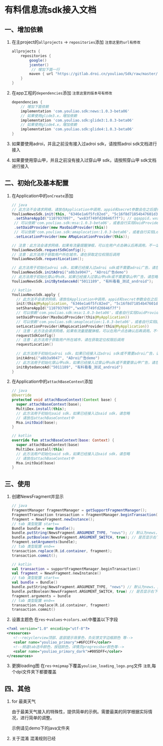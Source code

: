 # 有料信息流sdk接入文档

## 一、增加依赖

1. 在主project的`allprojects` -> `repositories`添加
    `注意这里的url有修改`
   ```groovy
   allprojects {
       repositories {
           google()
           jcenter()
         	// 增加下面一行
           maven { url "https://gitlab.droi.cn/youliao/Sdk/raw/master/"}
       }
   }
   ```

2. 在app工程的`dependencies`添加
    `注意这里的版本号有修改`
   ```groovy
   dependencies {
       // 增加下面依赖
       implementation 'com.youliao.sdk:news:1.0.3-beta06'
       // 如果使用glide3.x，增加依赖
       implementation 'com.youliao.sdk:glide3:1.0.3-beta06'
       // 如果使用glide4.x，增加依赖
       implementation 'com.youliao.sdk:glide4:1.0.3-beta06'
   }
   ```

3. 如果要使用adroi，并且之前没有接入过adroi sdk，请按照adroi sdk文档进行接入

4. 如果要使用穿山甲，并且之前没有接入过穿山甲 sdk，请按照穿山甲 sdk文档进行接入

## 二、初始化及基本配置

1. 在Application中的`onCreate`添加

   ```java
   // java
   // 此方法不会请求网络，请放在Application中调用，appid和secret参数会在之后提供
   YouliaoNewsSdk.init(this, "6346e1a6f5fc82ed", "5c16f8d71854b47601d3a31c87b0e0ab")
   	.setShareAppId("1107937097", "wx83f749fd20846f7f"); // qqappid，wxappid
    // 可以依赖'com.youliao.sdk:msa:1.0.3-beta06'，或者自行实现OaidProvider接口
    .setOaidProvider(new MasOaidProvider(this))
    // 可以依赖'com.youliao.sdk:amaplocation:1.0.3-beta06'，或者自行实现LocationProvider接口
    .setLocationProvider(new AMapLocationProvider(this));
   
   // 注意：此方法会请求网络，如果有流量提醒弹框，可以在用户点击确认后再调用。不一定放在application中
   YouliaoNewsSdk.requestSdkConfig();
   // 注意：此方法用于获取用户所在城市，请在获取定位权限后调用
   YouliaoNewsSdk.requestLocation();
   
   // 此方法用于初始化adroi sdk，如果已经接入过adroi sdk或不需要adroi广告，请忽略
   YouliaoNewsSdk.initAdroi("a8b3a9047", "ADroi广告demo")
   // 此方法用于初始化穿山甲sdk，如果已经接入过穿山甲sdk或不需要穿山甲广告，请忽略
   YouliaoNewsSdk.initBytedanceAd("5011189", "有料看看_测试_android");
   ```

   ```kotlin
   // kotlin
   YouliaoNewsSdk.apply {
     // 此方法不会请求网络，请放在Application中调用，appid和secret参数会在之后提供
     init(this@MyApplication, "6346e1a6f5fc82ed", "5c16f8d71854b47601d3a31c87b0e0ab")
     setShareAppId("1107937097","wx83f749fd20846f7f")
     // 可以依赖'com.youliao.sdk:msa:1.0.3-beta06'，或者自行实现OaidProvider接口
     setOaidProvider(MasOaidProvider(this@MyApplication))
     // 可以依赖'com.youliao.sdk:amaplocation:1.0.3-beta06'，或者自行实现LocationProvider接口
     setLocationProvider(AMapLocationProvider(this@MyApplication))
     // 注意：此方法会请求网络，如果有流量提醒弹框，可以在用户点击确认后再调用。不一定放在application中
     requestSdkConfig()
     // 注意：此方法用于获取用户所在城市，请在获取定位权限后调用
     requestLocation()
     
     // 此方法用于初始化adroi sdk，如果已经接入过adroi sdk或不需要adroi广告，请忽略
     initAdroi("a8b3a9047", "ADroi广告demo")
     // 此方法用于初始化穿山甲sdk，如果已经接入过穿山甲sdk或不需要穿山甲广告，请忽略
     initBytedanceAd("5011189", "有料看看_测试_android")
   }
   ```

2. 在Application中的`attachBaseContext`添加

   ```java
   // java
   @Override
   protected void attachBaseContext(Context base) {
     super.attachBaseContext(base);
     MultiDex.install(this);
     // 此方法用于初始化oaid sdk，如果已经接入过oaid sdk，请忽略
     // 请放在attachBaseContext中
     Msa.initOaid(base);
   }
   ```

   ```kotlin
   // kotlin
   override fun attachBaseContext(base: Context) {
     super.attachBaseContext(base)
     MultiDex.install(this)
     // 此方法用户初始化oaid sdk，如果已经接入过oaid sdk，请忽略
     // 请放在attachBaseContext中
     Msa.initOaid(base)
   }
   ```

## 三、使用

1. 创建NewsFragment并显示

   ```java
   // java
   FragmentManager fragmentManager = getSupportFragmentManager();
   FragmentTransaction transaction = fragmentManager.beginTransaction();
   fragment = NewsFragment.newInstance();
   // tab 类型配置 start==
   Bundle bundle = new Bundle();
   bundle.putString(NewsFragment.ARGUMENT_TYPE, "news"); // 默认为news，只有一个信息流页面时可以不设置
   bundle.putBoolean(NewsFragment.ARGUMENT_SWITCH, true); // 是否显示右下角的刷新按钮
   fragment.setArguments(bundle);
   // tab 类型配置 end==
   transaction.replace(R.id.container, fragment);
   transaction.commit();
   ```

   ```kotlin
   // kotlin
   val transaction = supportFragmentManager.beginTransaction()
   val fragment = NewsFragment.newInstance()
   // tab 类型配置 start==
   val bundle = Bundle()
   bundle.putString(NewsFragment.ARGUMENT_TYPE, "news") // 默认为news，只有一个信息流页面时可以不设置
   bundle.putBoolean(NewsFragment.ARGUMENT_SWITCH, true) // 是否显示右下角的刷新按钮
   fragment.arguments = bundle
   // tab 类型配置 end==
   transaction.replace(R.id.container, fragment)
   transaction.commit()
   ```

2. 设置主题色
  在`res`->`values`->`colors.xml`中覆盖以下字段
  ```xml
   <?xml version="1.0" encoding="utf-8"?>
   <resources>
      <!--recyclerview顶部、底部提示背景色，负反馈文字边框颜色 等-->
      <color name="youliao_primary">#6FCCFF</color>
      <!--频道tab选中颜色，按钮颜色，详情页progressbar颜色等-->
      <color name="youliao_primary_dark">#005DFF</color>
   </resources>
  ```

3. 更换loading图
   在`res`->`mipmap`下覆盖`youliao_loading_logo.png`文件
   `注意`,每个dpi文件夹下都要覆盖

## 四、其他
1. for 最美天气

   由于最美天气接入的特殊性，提供简单的示例。需要最美的同学根据实际情况，进行简单的调整。

   示例请见demo下的java文件夹

2. 关于混淆
    混淆规则已经

